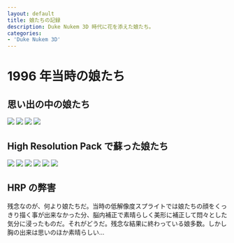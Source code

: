 ```yaml
---
layout: default
title: 娘たちの記録
description: Duke Nukem 3D 時代に花を添えた娘たち。
categories:
- 'Duke Nukem 3D'
---
```


1996 年当時の娘たち
===================

思い出の中の娘たち
------------------

![](./images/duke3d-babe-01.png)
![](./images/duke3d-babe-02.png)
![](./images/duke3d-babe-03.png)
![](./images/duke3d-babe-04.png)

High Resolution Pack で蘇った娘たち
-----------------------------------

![](./images/duke3d-babe-05.png)
![](./images/duke3d-babe-06.png)
![](./images/duke3d-babe-07.png)
![](./images/duke3d-babe-08.png)
![](./images/duke3d-babe-09.png)
![](./images/duke3d-babe-10.png)

HRP の弊害
----------

残念なのが、何より娘たちだ。当時の低解像度スプライトでは娘たちの顔をくっきり描く事が出来なかった分、脳内補正で素晴らしく美形に補正して悶々とした気分に浸ったものだ。それがどうだ。残念な結果に終わっている娘多数。しかし胸の出来は思いのほか素晴らしい...
